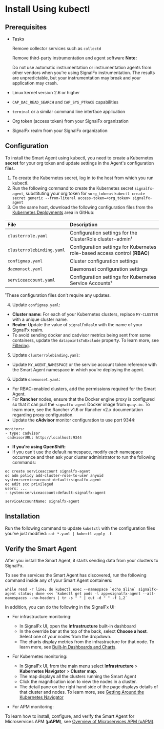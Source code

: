 # Install Using kubectl

## Prerequisites

* Tasks

  Remove collector services such as `collectd`

  Remove third-party instrumentation and agent software
  **Note:**

  Do not use automatic instrumentation or instrumentation agents from
  other vendors when you're using SignalFx instrumentation. The results
  are unpredictable, but your instrumentation may break and your
  application may crash.

* Linux kernel version 2.6 or higher
* `CAP_DAC_READ_SEARCH` and `CAP_SYS_PTRACE` capabilities
* `terminal` or a similar command line interface application
* Org token (access token) from your SignalFx organization
* SignalFx realm from your SignalFx organization

## Configuration

To install the Smart Agent using kubectl, you need to create a
Kubernetes **secret** for your org token and update settings in the Agent's configuration files.

1. To create the Kubernetes secret, log in to the host from which you run kubectl.
2. Run the following command to create the Kubernetes secret `signalfx-agent`, substituting your org token for `<org_token>`:
`kubectl create secret generic --from-literal access-token=<org_token> signalfx-agent`
3. On the same host, download the following configuration files from the
[Kubernetes Deployments](https://github.com/signalfx/signalfx-agent/tree/master/deployments/k8s) area in GitHub:

| File                      | Description                                                                |
|:--------------------------|:---------------------------------------------------------------------------|
| `clusterrole.yaml`        | Configuration settings for the ClusterRole cluster-admin¹                  |
| `clusterrolebinding.yaml` | Configuration settings for Kubernetes role-based access control (**RBAC**) |
| `configmap.yaml`          | Cluster configuration settings                                             |
| `daemonset.yaml`          | Daemonset configuration settings                                           |
| `serviceaccount.yaml`     | Configuration settings for Kubernetes Service Accounts¹                    |
¹These configuration files don't require any updates.

4. Update `configmap.yaml`:
- **Cluster name:** For each of your Kubernetes clusters, replace `MY-CLUSTER` with a unique cluster name.
- **Realm:** Update the value of `signalFxRealm` with the name of your SignalFx realm.
- To avoid sending docker and cadvisor metrics being sent from some containers,
update the `datapointsToExclude` property. To learn more, see [Filtering](https://docs.signalfx.com/en/latest/integrations/agent/filtering.html#filtering).
5. Update `clusterrolebinding.yaml`:
- Update `MY_AGENT_NAMESPACE` or the service account token reference with the Smart Agent namespace in which you're deploying the agent.
6. Update `daemonset.yaml`:
- For RBAC-enabled clusters, add the permissions required for the Smart Agent.
- For **Rancher** nodes, ensure that the Docker engine proxy is configured so that it can pull the `signalfx-agent` Docker image from `quay.io`.
To learn more, see the Rancher v1.6 or Rancher v2.x documentation regarding proxy configuration.
- Update the **cAdvisor** monitor configuration to use port 9344:

```
monitors:
- type: cadvisor
 cadvisorURL: http://localhost:9344
```

- **If you're using OpenShift:**
- If you can't use the default namespace, modify each namespace occurrence and then ask your cluster administrator to run the following commands:

```
oc create serviceaccount signalfx-agent
oc adm policy add-cluster-role-to-user anyuid system:serviceaccount:default:signalfx-agent
oc edit scc privileged
users: ...
- system:serviceaccount:default:signalfx-agent

serviceAccountName: signalfx-agent
```

## Installation

Run the following command to update `kubetctl` with the configuration files you've just modified:
`cat *.yaml | kubectl apply -f-`

## Verify the Smart Agent

After you install the Smart Agent, it starts sending data from your clusters to SignalFx.

To see the services the Smart Agent has discovered, run the following command inside any of your Smart Agent containers:

```
while read -r line; do kubectl exec --namespace `echo $line` signalfx-agent status; done <<< `kubectl get pods -l app=signalfx-agent --all-namespaces --no-headers | tr -s " " | cut -d " " -f 1,2`
```

In addition, you can do the following in the SignalFx UI:

* For infrastructure monitoring:
  - In SignalFx UI, open the **Infrastructure** built-in dashboard
  - In the override bar at the top of the back, select **Choose a host**. Select one of your nodes from the dropdown.
  - The charts display metrics from the infrastructure for that node.
 To learn more, see [Built-In Dashboards and Charts](https://docs.signalfx.com/en/latest/getting-started/built-in-content/built-in-dashboards.html).

* For Kubernetes monitoring:
  - In SignalFx UI, from the main menu select **Infrastructure** > **Kubernetes Navigator** > **Cluster map**.
  - The map displays all the clusters running the Smart Agent
  - Click the magnification icon to view the nodes in a cluster.
  - The detail pane on the right hand side of the page displays details of that cluster and nodes.
  To learn more, see [Getting Around the Kubernetes Navigator](https://docs.signalfx.com/en/latest/integrations/kubernetes/get-around-k8s-navigator.html)

* For APM monitoring:

To learn how to install, configure, and verify the Smart Agent for Microservices APM (**µAPM**), see
[Overview of Microservices APM (µAPM)](https://docs.signalfx.com/en/latest/apm2/apm2-overview/apm2-overview.html).



